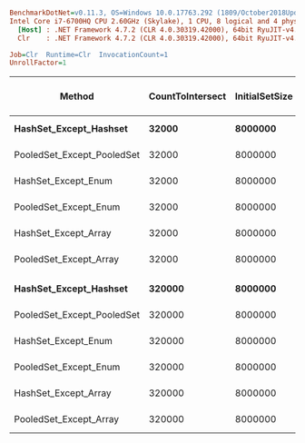 ``` ini

BenchmarkDotNet=v0.11.3, OS=Windows 10.0.17763.292 (1809/October2018Update/Redstone5)
Intel Core i7-6700HQ CPU 2.60GHz (Skylake), 1 CPU, 8 logical and 4 physical cores
  [Host] : .NET Framework 4.7.2 (CLR 4.0.30319.42000), 64bit RyuJIT-v4.7.3324.0
  Clr    : .NET Framework 4.7.2 (CLR 4.0.30319.42000), 64bit RyuJIT-v4.7.3324.0

Job=Clr  Runtime=Clr  InvocationCount=1  
UnrollFactor=1  

```
|                     Method | CountToIntersect | InitialSetSize |       Mean |     Error |    StdDev | Ratio | RatioSD | Gen 0/1k Op | Gen 1/1k Op | Gen 2/1k Op | Allocated Memory/Op |
|--------------------------- |----------------- |--------------- |-----------:|----------:|----------:|------:|--------:|------------:|------------:|------------:|--------------------:|
|     **HashSet_Except_Hashset** |            **32000** |        **8000000** | **1,355.8 us** |  **26.92 us** |  **45.71 us** |  **1.00** |    **0.00** |           **-** |           **-** |           **-** |                   **-** |
| PooledSet_Except_PooledSet |            32000 |        8000000 |   956.5 us |  18.37 us |  23.24 us |  0.70 |    0.02 |           - |           - |           - |                   - |
|        HashSet_Except_Enum |            32000 |        8000000 | 1,500.5 us |  30.74 us |  73.65 us |  1.10 |    0.07 |           - |           - |           - |                   - |
|      PooledSet_Except_Enum |            32000 |        8000000 | 1,123.8 us |  21.48 us |  16.77 us |  0.82 |    0.02 |           - |           - |           - |                   - |
|       HashSet_Except_Array |            32000 |        8000000 | 1,498.6 us |  29.14 us |  58.19 us |  1.11 |    0.06 |           - |           - |           - |                   - |
|     PooledSet_Except_Array |            32000 |        8000000 |   961.1 us |  22.13 us |  50.41 us |  0.71 |    0.04 |           - |           - |           - |                   - |
|                            |                  |                |            |           |           |       |         |             |             |             |                     |
|     **HashSet_Except_Hashset** |           **320000** |        **8000000** | **3,552.8 us** |  **81.33 us** | **238.52 us** |  **1.00** |    **0.00** |           **-** |           **-** |           **-** |                   **-** |
| PooledSet_Except_PooledSet |           320000 |        8000000 | 3,184.0 us |  85.85 us | 251.79 us |  0.90 |    0.09 |           - |           - |           - |                   - |
|        HashSet_Except_Enum |           320000 |        8000000 | 8,931.1 us | 176.03 us | 268.82 us |  2.52 |    0.14 |           - |           - |           - |                   - |
|      PooledSet_Except_Enum |           320000 |        8000000 | 8,698.0 us | 171.16 us | 329.76 us |  2.45 |    0.18 |           - |           - |           - |                   - |
|       HashSet_Except_Array |           320000 |        8000000 | 8,970.6 us | 176.49 us | 269.52 us |  2.54 |    0.18 |           - |           - |           - |                   - |
|     PooledSet_Except_Array |           320000 |        8000000 | 6,851.2 us | 134.94 us | 284.62 us |  1.94 |    0.13 |           - |           - |           - |                   - |
